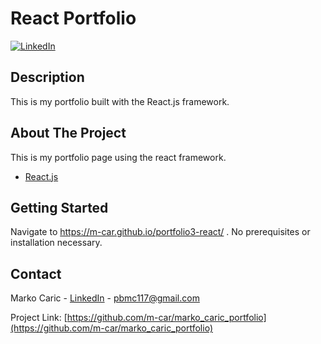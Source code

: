 # React Portfolio

[![LinkedIn][linkedin-shield]][linkedin-url]

## Description

This is my portfolio built with the React.js framework.



## About The Project

This is my portfolio page using the react framework.

- [React.js](https://reactjs.org/)

## Getting Started

Navigate to https://m-car.github.io/portfolio3-react/ .
No prerequisites or installation necessary.

## Contact

Marko Caric - [LinkedIn](https://www.linkedin.com/in/markocaric/) - pbmc117@gmail.com

Project Link: [https://github.com/m-car/marko_caric_portfolio](https://github.com/m-car/marko_caric_portfolio)

[linkedin-url]: https://linkedin.com/in/markocaric
[linkedin-shield]: https://img.shields.io/badge/-LinkedIn-black.svg?style=for-the-badge&logo=linkedin&colorB=555
